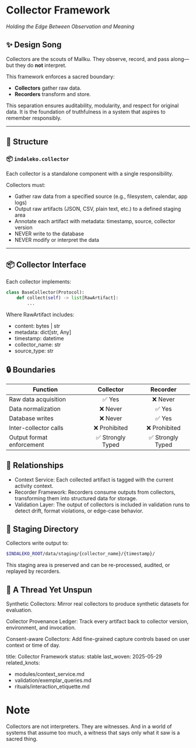 # Collector Framework
*Holding the Edge Between Observation and Meaning*

## ✨ Design Song

Collectors are the scouts of Mallku.
They observe, record, and pass along—but they do **not** interpret.

This framework enforces a sacred boundary:
- **Collectors** gather raw data.
- **Recorders** transform and store.

This separation ensures auditability, modularity, and respect for original data.
It is the foundation of truthfulness in a system that aspires to remember responsibly.

---

## 🧱 Structure

### 📦 `indaleko.collector`

Each collector is a standalone component with a single responsibility.

Collectors must:
- Gather raw data from a specified source (e.g., filesystem, calendar, app logs)
- Output raw artifacts (JSON, CSV, plain text, etc.) to a defined staging area
- Annotate each artifact with metadata: timestamp, source, collector version
- NEVER write to the database
- NEVER modify or interpret the data

---

## 📦 Collector Interface

Each collector implements:

```python
class BaseCollector(Protocol):
    def collect(self) -> list[RawArtifact]:
        ...
```

Where RawArtifact includes:
- content: bytes | str
- metadata: dict[str, Any]
- timestamp: datetime
- collector_name: str
- source_type: str

## 🔒 Boundaries

| Function                  | Collector      | Recorder      |
|---------------------------|:--------------:|:-------------:|
| Raw data acquisition      | ✅ Yes         | ❌ Never      |
| Data normalization        | ❌ Never       | ✅ Yes        |
| Database writes           | ❌ Never       | ✅ Yes        |
| Inter-collector calls     | ❌ Prohibited  | ❌ Prohibited |
| Output format enforcement | ✅ Strongly Typed | ✅ Strongly Typed |

## 🧭 Relationships
- Context Service: Each collected artifact is tagged with the current activity context.
- Recorder Framework: Recorders consume outputs from collectors, transforming them into structured data for storage.
- Validation Layer: The output of collectors is included in validation runs to detect drift, format violations, or edge-case behavior.

## 🔧 Staging Directory
Collectors write output to:

```bash
$INDALEKO_ROOT/data/staging/{collector_name}/{timestamp}/
```

This staging area is preserved and can be re-processed, audited, or replayed by recorders.

## 🌱 A Thread Yet Unspun
Synthetic Collectors: Mirror real collectors to produce synthetic datasets for evaluation.

Collector Provenance Ledger: Track every artifact back to collector version, environment, and invocation.

Consent-aware Collectors: Add fine-grained capture controls based on user context or time of day.

title: Collector Framework
status: stable
last_woven: 2025-05-29
related_knots:
  - modules/context_service.md
  - validation/exemplar_queries.md
  - rituals/interaction_etiquette.md

# Note
Collectors are not interpreters.
They are witnesses.
And in a world of systems that assume too much,
a witness that says only what it saw is a sacred thing.
